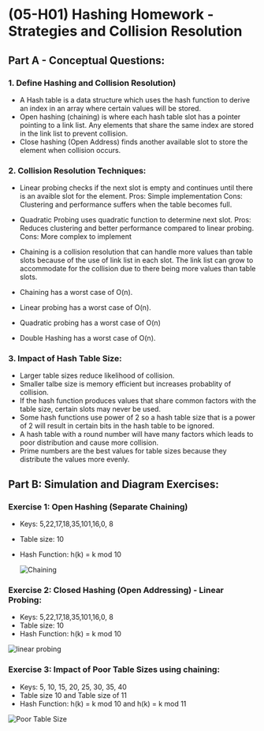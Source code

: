 # (05-H01) Hashing Homework - Strategies and Collision Resolution

## Part A - Conceptual Questions:
### 1. Define Hashing and Collision Resolution)
- A Hash table is a data structure which uses the hash function to derive an index in an array where certain values will be stored.
- Open hashing (chaining) is where each hash table slot has a pointer pointing to a link list. Any elements that share
  the same index are stored in the link list to prevent collision.
- Close hashing (Open Address) finds another available slot to store the element when collision occurs.

### 2. Collision Resolution Techniques:
- Linear probing checks if the next slot is empty and continues until there is an avaible slot for the element.
  Pros: Simple implementation
  Cons: Clustering and performance suffers when the table becomes full.

- Quadratic Probing uses quadratic function to determine next slot.
  Pros: Reduces clustering and better performance compared to linear probing.
  Cons: More complex to implement

- Chaining is a collision resolution that can handle more values than table slots because of the use of link list in each slot.
  The link list can grow to accommodate for the collision due to there being more values than table slots. 
- Chaining has a worst case of O(n).
- Linear probing has a worst case of O(n).
- Quadratic probing has a worst case of O(n)
- Double Hashing has a worst case of O(n).

### 3. Impact of Hash Table Size:
- Larger table sizes reduce likelihood of collision.
- Smaller talbe size is memory efficient but increases probablity of collision.
- If the hash function produces values that share common factors with the table size, certain slots may never be used.
- Some hash functions use power of 2 so a hash table size that is a power of 2 will result in certain bits in the hash table to be ignored.
- A hash table with a round number will have many factors which leads to poor distribution and cause more collision.
- Prime numbers are the best values for table sizes because they distribute the values more evenly.

## Part B: Simulation and Diagram Exercises:
### Exercise 1: Open Hashing (Separate Chaining)
- Keys: 5,22,17,18,35,101,16,0, 8
- Table size: 10
- Hash Function: h(k) = k mod 10
  
  ![Chaining](https://github.com/user-attachments/assets/bff6e548-2ca3-488f-908a-251870f4a4c4)

### Exercise 2: Closed Hashing (Open Addressing) - Linear Probing:
- Keys: 5,22,17,18,35,101,16,0, 8
- Table size: 10
- Hash Function: h(k) = k mod 10
  
![linear probing](https://github.com/user-attachments/assets/9f5eb126-cb2a-46c3-9a29-1162e0cdd12f)

### Exercise 3: Impact of Poor Table Sizes using chaining:
- Keys: 5, 10, 15, 20, 25, 30, 35, 40
- Table size 10 and Table size of 11
- Hash Function: h(k) = k mod 10 and h(k) = k mod 11
  
![Poor Table Size](https://github.com/user-attachments/assets/2a4bf1d0-9565-4b77-989b-d61d456f5357)







